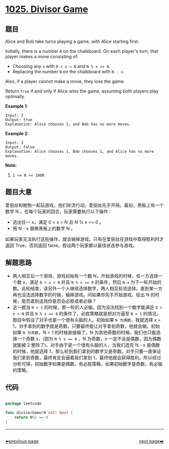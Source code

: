 # [1025. Divisor Game](https://leetcode.com/problems/divisor-game/)


## 题目

Alice and Bob take turns playing a game, with Alice starting first.

Initially, there is a number `N` on the chalkboard. On each player's turn, that player makes a *move* consisting of:

- Choosing any `x` with `0 < x < N` and `N % x == 0`.
- Replacing the number `N` on the chalkboard with `N - x`.

Also, if a player cannot make a move, they lose the game.

Return `True` if and only if Alice wins the game, assuming both players play optimally.

**Example 1**:

    Input: 2
    Output: true
    Explanation: Alice chooses 1, and Bob has no more moves.

**Example 2**:

    Input: 3
    Output: false
    Explanation: Alice chooses 1, Bob chooses 1, and Alice has no more moves.

**Note**:

1. `1 <= N <= 1000`


## 题目大意


爱丽丝和鲍勃一起玩游戏，他们轮流行动。爱丽丝先手开局。最初，黑板上有一个数字 N 。在每个玩家的回合，玩家需要执行以下操作：

- 选出任一 x，满足 0 < x < N 且 N % x == 0 。
- 用 N - x 替换黑板上的数字 N 。

如果玩家无法执行这些操作，就会输掉游戏。只有在爱丽丝在游戏中取得胜利时才返回 True，否则返回 false。假设两个玩家都以最佳状态参与游戏。


## 解题思路


- 两人相互玩一个游戏，游戏初始有一个数 N，开始游戏的时候，任一方选择一个数 x，满足 `0 < x < N` 并且 `N % x == 0` 的条件，然后 `N-x` 为下一轮开始的数。此轮结束，该另外一个人继续选择数字，两人相互轮流选择。直到某一方再也没法选择数字的时候，输掉游戏。问如果你先手开始游戏，给出 N 的时候，能否直到这局你是否会必胜或者必输？
- 这一题当 `N = 1` 的时候，那一轮的人必输。因为没法找到一个数字能满足 `0 < x < N` 并且 `N % x == 0` 的条件了。必胜策略就是把对方逼至 `N = 1` 的情况。题目中假设了对手也是一个很有头脑的人。初始如果 `N 为偶数`，我就选择 x = 1，对手拿到的数字就是奇数。只要最终能让对手拿到奇数，他就会输。初始如果 `N 为奇数`，N = 1 的时候直接输了，N 为其他奇数的时候，我们也只能选择一个奇数 x，(因为 `N % x == 0` ，N 为奇数，x 一定不会是偶数，因为偶数就能被 2 整除了)，对手由于是一个很有头脑的人，当我们选完 N - x 是偶数的时候，他就选择 1，那么轮到我们拿到的数字又是奇数。对手只要一直保证我们拿到奇数，最终肯定会逼着我们拿到 1，最终他就会获得胜利。所以经过分析可得，初始数字如果是偶数，有必胜策略，如果初始数字是奇数，有必输的策略。


## 代码

```go

package leetcode

func divisorGame(N int) bool {
	return N%2 == 0
}

```



----------------------------------------------
<div style="display: flex;justify-content: space-between;align-items: center;">
<p><a href="https://books.halfrost.com/leetcode/ChapterFour/1000~1099/1022.Sum-of-Root-To-Leaf-Binary-Numbers/">⬅️previous page</a></p>
<p><a href="https://books.halfrost.com/leetcode/ChapterFour/1000~1099/1026.Maximum-Difference-Between-Node-and-Ancestor/">next page➡️</a></p>
</div>

